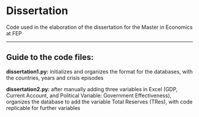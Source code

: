 # Dissertation
Code used in the elaboration of the dissertation for the Master in Economics at FEP

--------------------------------------------------------------------------------------------------------------------------------------------

## Guide to the code files:

 **dissertation1.py:** initializes and organizes the format for the databases, with the countries, years and crisis episodes

 **dissertation2.py:** after manually adding three variables in Excel (GDP, Current Account, and Political Variable: Government Effectiveness), organizes the database to add the variable Total Reserves (TRes), with code replicable for further variables
